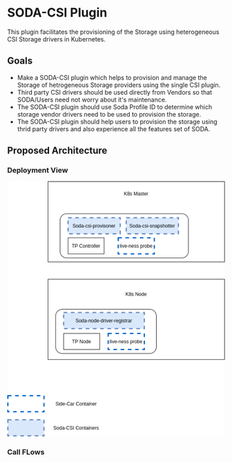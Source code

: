 # SODA-CSI Plugin

This plugin facilitates the provisioning of the Storage using heterogeneous CSI Storage drivers in Kubernetes.


## Goals
 - Make a SODA-CSI plugin which helps to provision and manage the Storage of hetrogeneous Storage providers using the single CSI plugin.
 - Third party CSI drivers should be used directly from Vendors so that SODA/Users need not worry about it's maintenance.
 - The SODA-CSI plugin should use Soda Profile ID to determine which storage vendor drivers need to be used to provision the storage.
 - The SODA-CSI plugin should help users to provision the storage using thrid party drivers and also experience all the features set of SODA.
 
 
 ## Proposed Architecture
 
 
 
 ### Deployment View
 ![](./Soda-CSI-Plugin.png)
 
 ### Call FLows
 
